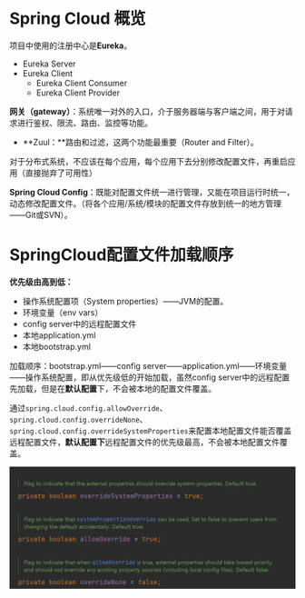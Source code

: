 # Spring Cloud 概览

项目中使用的注册中心是**Eureka**。

* Eureka Server
* Eureka Client
  * Eureka Client Consumer
  * Eureka Client Provider



**网关（gateway）**：系统唯一对外的入口，介于服务器端与客户端之间，用于对请求进行鉴权、限流、路由、监控等功能。

* **Zuul：**路由和过滤，这两个功能最重要（Router and Filter）。



对于分布式系统，不应该在每个应用，每个应用下去分别修改配置文件，再重启应用（直接抛弃了可用性）



**Spring Cloud Config**：既能对配置文件统一进行管理，又能在项目运行时统一，动态修改配置文件。（将各个应用/系统/模块的配置文件存放到统一的地方管理——Git或SVN）。



# SpringCloud配置文件加载顺序

**优先级由高到低：**

* 操作系统配置项（System properties）——JVM的配置。
* 环境变量（env vars）
* config server中的远程配置文件
* 本地application.yml
* 本地bootstrap.yml

加载顺序：bootstrap.yml——config server——application.yml——环境变量——操作系统配置，即从优先级低的开始加载，虽然config server中的远程配置先加载，但是在**默认配置**下，不会被本地的配置文件覆盖。

通过`spring.cloud.config.allowOverride`、`spring.cloud.config.overrideNone`、`spring.cloud.config.overrideSystemProperties`来配置本地配置文件能否覆盖远程配置文件，**默认配置下**远程配置文件的优先级最高，不会被本地配置文件覆盖。

![image-20210427172111351](SpringCloud笔记.assets/image-20210427172111351.png)




